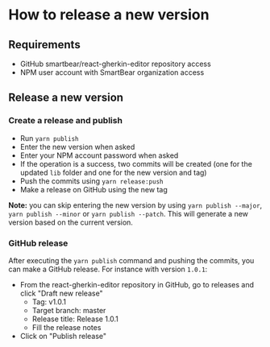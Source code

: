 # How to release a new version

## Requirements
- GitHub smartbear/react-gherkin-editor repository access
- NPM user account with SmartBear organization access

## Release a new version

### Create a release and publish
- Run `yarn publish`
- Enter the new version when asked
- Enter your NPM account password when asked
- If the operation is a success, two commits will be created (one for the updated `lib` folder and one for the new version and tag)
- Push the commits using `yarn release:push`
- Make a release on GitHub using the new tag

**Note:** you can skip entering the new version by using `yarn publish --major`, `yarn publish --minor` or `yarn publish --patch`. This will generate a new version based on the current version.

### GitHub release
After executing the `yarn publish` command and pushing the commits, you can make a GitHub release.
For instance with version `1.0.1`:
- From the react-gherkin-editor repository in GitHub, go to releases and click "Draft new release"
  - Tag: v1.0.1
  - Target branch: master
  - Release title: Release 1.0.1
  - Fill the release notes
- Click on "Publish release"
